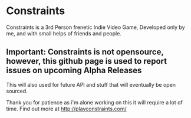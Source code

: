 # Constraints
Constraints is a 3rd Person frenetic Indie Video Game, Developed only by me, and with small helps of friends and people.


## Important: Constraints is not opensource, however, this github page is used to report issues on upcoming Alpha Releases

This will also used for future API and stuff that will eventually be open sourced.

Thank you for patience as i'm alone working on this it will require a lot of time.
Find out more at http://playconstraints.com/
